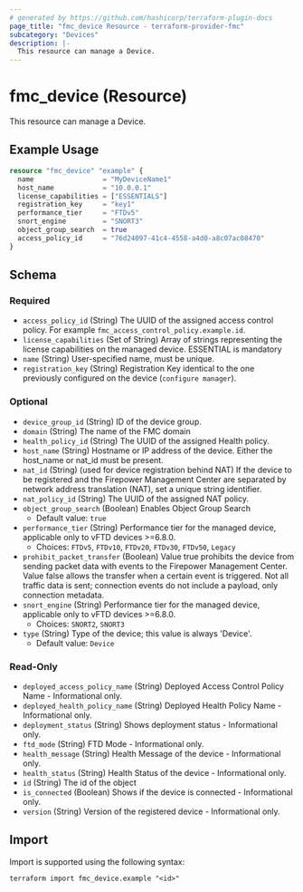 ```yaml
---
# generated by https://github.com/hashicorp/terraform-plugin-docs
page_title: "fmc_device Resource - terraform-provider-fmc"
subcategory: "Devices"
description: |-
  This resource can manage a Device.
---
```


# fmc_device (Resource)

This resource can manage a Device.

## Example Usage

```terraform
resource "fmc_device" "example" {
  name                 = "MyDeviceName1"
  host_name            = "10.0.0.1"
  license_capabilities = ["ESSENTIALS"]
  registration_key     = "key1"
  performance_tier     = "FTDv5"
  snort_engine         = "SNORT3"
  object_group_search  = true
  access_policy_id     = "76d24097-41c4-4558-a4d0-a8c07ac08470"
}
```

<!-- schema generated by tfplugindocs -->
## Schema

### Required

- `access_policy_id` (String) The UUID of the assigned access control policy. For example `fmc_access_control_policy.example.id`.
- `license_capabilities` (Set of String) Array of strings representing the license capabilities on the managed device. ESSENTIAL is mandatory
- `name` (String) User-specified name, must be unique.
- `registration_key` (String) Registration Key identical to the one previously configured on the device (`configure manager`).

### Optional

- `device_group_id` (String) ID of the device group.
- `domain` (String) The name of the FMC domain
- `health_policy_id` (String) The UUID of the assigned Health policy.
- `host_name` (String) Hostname or IP address of the device. Either the host_name or nat_id must be present.
- `nat_id` (String) (used for device registration behind NAT) If the device to be registered and the Firepower Management Center are separated by network address translation (NAT), set a unique string identifier.
- `nat_policy_id` (String) The UUID of the assigned NAT policy.
- `object_group_search` (Boolean) Enables Object Group Search
  - Default value: `true`
- `performance_tier` (String) Performance tier for the managed device, applicable only to vFTD devices >=6.8.0.
  - Choices: `FTDv5`, `FTDv10`, `FTDv20`, `FTDv30`, `FTDv50`, `Legacy`
- `prohibit_packet_transfer` (Boolean) Value true prohibits the device from sending packet data with events to the Firepower Management Center. Value false allows the transfer when a certain event is triggered. Not all traffic data is sent; connection events do not include a payload, only connection metadata.
- `snort_engine` (String) Performance tier for the managed device, applicable only to vFTD devices >=6.8.0.
  - Choices: `SNORT2`, `SNORT3`
- `type` (String) Type of the device; this value is always 'Device'.
  - Default value: `Device`

### Read-Only

- `deployed_access_policy_name` (String) Deployed Access Control Policy Name - Informational only.
- `deployed_health_policy_name` (String) Deployed Health Policy Name - Informational only.
- `deployment_status` (String) Shows deployment status - Informational only.
- `ftd_mode` (String) FTD Mode - Informational only.
- `health_message` (String) Health Message of the device - Informational only.
- `health_status` (String) Health Status of the device - Informational only.
- `id` (String) The id of the object
- `is_connected` (Boolean) Shows if the device is connected - Informational only.
- `version` (String) Version of the registered device - Informational only.

## Import

Import is supported using the following syntax:

```shell
terraform import fmc_device.example "<id>"
```
